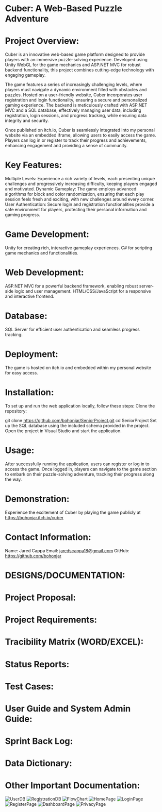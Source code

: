 # Cuber: A Web-Based Puzzle Adventure

# Project Overview:

Cuber is an innovative web-based game platform designed to provide players with an immersive puzzle-solving experience. Developed using Unity WebGL for the game mechanics and ASP.NET MVC for robust backend functionality, this project combines cutting-edge technology with engaging gameplay.

The game features a series of increasingly challenging levels, where players must navigate a dynamic environment filled with obstacles and puzzles. Hosted on a user-friendly website, Cuber incorporates user registration and login functionality, ensuring a secure and personalized gaming experience. The backend is meticulously crafted with ASP.NET MVC and a SQL database, effectively managing user data, including registration, login sessions, and progress tracking, while ensuring data integrity and security.

Once published on itch.io, Cuber is seamlessly integrated into my personal website via an embedded iframe, allowing users to easily access the game. Players can log in or register to track their progress and achievements, enhancing engagement and providing a sense of community.

# Key Features:

Multiple Levels: Experience a rich variety of levels, each presenting unique challenges and progressively increasing difficulty, keeping players engaged and motivated.
Dynamic Gameplay: The game employs advanced algorithms for block and color randomization, ensuring that each play session feels fresh and exciting, with new challenges around every corner.
User Authentication: Secure login and registration functionalities provide a safe environment for players, protecting their personal information and gaming progress.

# Game Development:

Unity for creating rich, interactive gameplay experiences.
C# for scripting game mechanics and functionalities.

# Web Development:

ASP.NET MVC for a powerful backend framework, enabling robust server-side logic and user management.
HTML/CSS/JavaScript for a responsive and interactive frontend.

# Database:

SQL Server for efficient user authentication and seamless progress tracking.

# Deployment:

The game is hosted on itch.io and embedded within my personal website for easy access.

# Installation:

To set up and run the web application locally, follow these steps:
Clone the repository:

git clone https://github.com/bohonjar/SeniorProject.git
cd SeniorProject
Set up the SQL database using the included schema provided in the project.
Open the project in Visual Studio and start the application.

# Usage:

After successfully running the application, users can register or log in to access the game. Once logged in, players can navigate to the game section to embark on their puzzle-solving adventure, tracking their progress along the way.

# Demonstration:

Experience the excitement of Cuber by playing the game publicly at https://bohonjar.itch.io/cuber

# Contact Information:

Name: Jared Cappa
Email: jaredscappa18@gmail.com
GitHub: https://github.com/bohonjar

# DESIGNS/DOCUMENTATION:

# Project Proposal:



# Project Requirements:



# Tracibility Matrix (WORD/EXCEL):



# Status Reports:



# Test Cases:



# User Guide and System Admin Guide:



# Sprint Back Log:



# Data Dictionary:



# Other Important Documentation:

![UserDB](https://github.com/user-attachments/assets/8ce181c6-ce5e-429e-9ccf-88d2518657d6)
![RegistrationDB](https://github.com/user-attachments/assets/c2ad614a-b5fe-4837-b935-e268818b5d65)
![FlowChart](https://github.com/user-attachments/assets/11646e40-b12f-4409-94fd-11715bfc3280)
![HomePage](https://github.com/user-attachments/assets/a0c20aae-a070-451a-bc9a-c6de8e692601)
![LoginPage](https://github.com/user-attachments/assets/8b90f0bc-7e1c-4dec-95bd-3f07d6fbfac8)
![RegisterPage](https://github.com/user-attachments/assets/25ac7321-5df2-4081-8bc6-92a5b8ad1338)
![DashboardPage](https://github.com/user-attachments/assets/a9a2efdc-585d-4a02-9017-c04137901b6b)
![PrivacyPage](https://github.com/user-attachments/assets/e43abb1d-aad7-4b08-a668-4ac63e4a4672)
